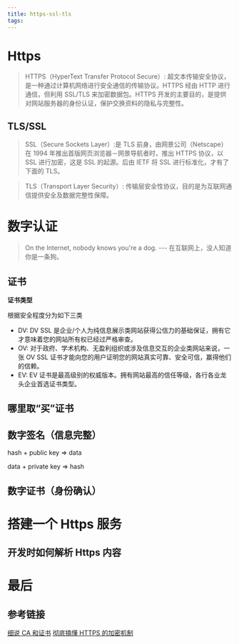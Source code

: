 ```yaml
---
title: https-ssl-tls
tags:
---
```


# Https

> HTTPS（HyperText Transfer Protocol Secure）: 超文本传输安全协议，是一种通过计算机网络进行安全通信的传输协议。HTTPS 经由 HTTP 进行通信，但利用 SSL/TLS 来加密数据包。HTTPS 开发的主要目的，是提供对网站服务器的身份认证，保护交换资料的隐私与完整性。

## TLS/SSL

> SSL（Secure Sockets Layer）:是 TLS 前身，由网景公司（Netscape）在 1994 年推出首版网页浏览器－网景导航者时，推出 HTTPS 协议，以 SSL 进行加密，这是 SSL 的起源。后由 IETF 将 SSL 进行标准化，才有了下面的 TLS。

> TLS（Transport Layer Security）: 传输层安全性协议，目的是为互联网通信提供安全及数据完整性保障。

# 数字认证

> On the Internet, nobody knows you're a dog. --- 在互联网上，没人知道你是一条狗。

## 证书

**证书类型**

根据安全程度分为如下三类

- DV: DV SSL 是企业/个人为纯信息展示类网站获得公信力的基础保证，拥有它才意味着您的网站所有权已经过严格审查。
- OV: 对于政府、学术机构、无盈利组织或涉及信息交互的企业类网站来说，一张 OV SSL 证书才能向您的用户证明您的网站真实可靠、安全可信，赢得他们的信赖。
- EV: EV 证书是最高级别的权威版本。拥有网站最高的信任等级，各行各业龙头企业首选证书类型。

## 哪里取“买”证书

## 数字签名（信息完整）

hash + public key => data

data + private key => hash

## 数字证书（身份确认）

# 搭建一个 Https 服务

## 开发时如何解析 Https 内容

# 最后

## 参考链接

[细说 CA 和证书](https://www.barretlee.com/blog/2016/04/24/detail-about-ca-and-certs/)
[彻底搞懂 HTTPS 的加密机制](https://zhuanlan.zhihu.com/p/43789231)
